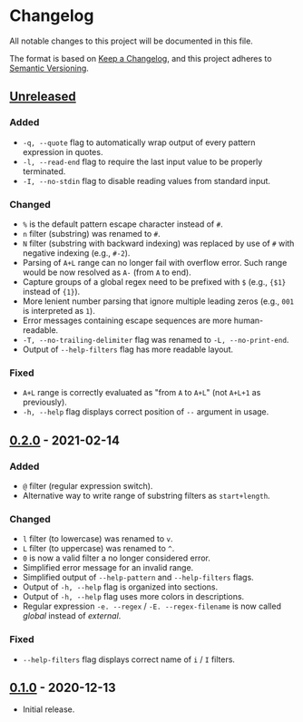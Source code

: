 # Changelog

All notable changes to this project will be documented in this file.

The format is based on [Keep a Changelog](https://keepachangelog.com/en/1.0.0/),
and this project adheres to [Semantic Versioning](https://semver.org/spec/v2.0.0.html).

## [Unreleased]

### Added

- `-q, --quote` flag to automatically wrap  output of every pattern expression in quotes.
- `-l, --read-end` flag to require the last input value to be properly terminated.
- `-I, --no-stdin` flag to disable reading values from standard input.

### Changed

- `%` is the default pattern escape character instead of `#`.
- `n` filter (substring) was renamed to `#`.
- `N` filter (substring with backward indexing) was replaced by use of `#` with negative indexing (e.g., `#-2`).
- Parsing of `A+L` range can no longer fail with overflow error. Such range would be now resolved as `A-` (from `A` to end).
- Capture groups of a global regex need to be prefixed with `$` (e.g., `{$1}` instead of `{1}`).
- More lenient number parsing that ignore multiple leading zeros (e.g., `001` is interpreted as `1`).
- Error messages containing escape sequences are more human-readable.
- `-T, --no-trailing-delimiter` flag was renamed to `-L, --no-print-end`.
- Output of `--help-filters` flag has more readable layout.

### Fixed

- `A+L` range is correctly evaluated as "from `A` to `A+L`" (not `A+L+1` as previously).
- `-h, --help` flag displays correct position of `--` argument in usage.

## [0.2.0] - 2021-02-14

### Added

- `@` filter (regular expression switch).
- Alternative way to write range of substring filters as `start+length`.

### Changed

- `l` filter (to lowercase) was renamed to `v`.
- `L` filter (to uppercase) was renamed to `^`.
- `0` is now a valid filter a no longer considered error.
- Simplified error message for an invalid range.
- Simplified output of `--help-pattern` and `--help-filters` flags.
- Output of `-h, --help` flag is organized into sections.
- Output of `-h, --help` flag uses more colors in descriptions.
- Regular expression `-e. --regex` / `-E. --regex-filename` is now called *global* instead of *external*.

### Fixed

- `--help-filters` flag displays correct name of `i` / `I` filters.

## [0.1.0] - 2020-12-13

- Initial release.

[Unreleased]: https://github.com/jpikl/rew/compare/v0.2.0...HEAD
[0.2.0]: https://github.com/jpikl/rew/compare/v0.1.0...v0.2.0
[0.1.0]: https://github.com/jpikl/rew/releases/tag/v0.1.0
